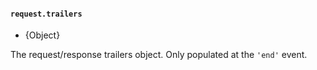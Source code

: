 #### `request.trailers`

<!-- YAML
added: v8.4.0
-->

* {Object}

The request/response trailers object. Only populated at the `'end'` event.
